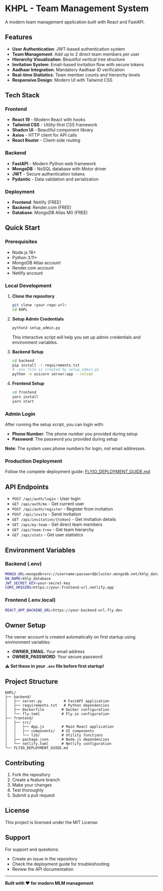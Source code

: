 # KHPL - Team Management System

A modern team management application built with React and FastAPI.

## Features

- **User Authentication**: JWT-based authentication system
- **Team Management**: Add up to 2 direct team members per user
- **Hierarchy Visualization**: Beautiful vertical tree structure
- **Invitation System**: Email-based invitation flow with secure tokens
- **Aadhaar Integration**: Mandatory Aadhaar ID verification
- **Real-time Statistics**: Team member counts and hierarchy levels
- **Responsive Design**: Modern UI with Tailwind CSS

## Tech Stack

### Frontend
- **React 19** - Modern React with hooks
- **Tailwind CSS** - Utility-first CSS framework
- **Shadcn UI** - Beautiful component library
- **Axios** - HTTP client for API calls
- **React Router** - Client-side routing

### Backend
- **FastAPI** - Modern Python web framework
- **MongoDB** - NoSQL database with Motor driver
- **JWT** - Secure authentication tokens
- **Pydantic** - Data validation and serialization

### Deployment
- **Frontend**: Netlify (FREE)
- **Backend**: Render.com (FREE)
- **Database**: MongoDB Atlas M0 (FREE)

## Quick Start

### Prerequisites
- Node.js 18+
- Python 3.11+
- MongoDB Atlas account
- Render.com account
- Netlify account

### Local Development

1. **Clone the repository**
   ```bash
   git clone <your-repo-url>
   cd KHPL
   ```

2. **Setup Admin Credentials**
   ```bash
   python3 setup_admin.py
   ```
   This interactive script will help you set up admin credentials and environment variables.

3. **Backend Setup**
   ```bash
   cd backend
   pip install -r requirements.txt
   # .env file is created by setup_admin.py
   python -m uvicorn server:app --reload
   ```

4. **Frontend Setup**
   ```bash
   cd frontend
   yarn install
   yarn start
   ```

### Admin Login

After running the setup script, you can login with:
- **Phone Number**: The phone number you provided during setup
- **Password**: The password you provided during setup

**Note**: The system uses phone numbers for login, not email addresses.

### Production Deployment

Follow the complete deployment guide: [FLYIO_DEPLOYMENT_GUIDE.md](./FLYIO_DEPLOYMENT_GUIDE.md)

## API Endpoints

- `POST /api/auth/login` - User login
- `GET /api/auth/me` - Get current user
- `POST /api/auth/register` - Register from invitation
- `POST /api/invite` - Send invitation
- `GET /api/invitation/{token}` - Get invitation details
- `GET /api/my-team` - Get direct team members
- `GET /api/team-tree` - Get team hierarchy
- `GET /api/stats` - Get user statistics

## Environment Variables

### Backend (.env)
```bash
MONGO_URL=mongodb+srv://username:password@cluster.mongodb.net/khlp_database
DB_NAME=khlp_database
JWT_SECRET_KEY=your-secret-key
CORS_ORIGINS=https://your-frontend-url.netlify.app
```

### Frontend (.env.local)
```bash
REACT_APP_BACKEND_URL=https://your-backend-url.fly.dev
```

## Owner Setup

The owner account is created automatically on first startup using environment variables:

- **OWNER_EMAIL**: Your email address
- **OWNER_PASSWORD**: Your secure password

**⚠️ Set these in your `.env` file before first startup!**

## Project Structure

```
KHPL/
├── backend/
│   ├── server.py          # FastAPI application
│   ├── requirements.txt   # Python dependencies
│   ├── Dockerfile        # Docker configuration
│   └── fly.toml          # Fly.io configuration
├── frontend/
│   ├── src/
│   │   ├── App.js        # Main React application
│   │   ├── components/   # UI components
│   │   └── lib/          # Utility functions
│   ├── package.json      # Node.js dependencies
│   └── netlify.toml      # Netlify configuration
└── FLYIO_DEPLOYMENT_GUIDE.md
```

## Contributing

1. Fork the repository
2. Create a feature branch
3. Make your changes
4. Test thoroughly
5. Submit a pull request

## License

This project is licensed under the MIT License.

## Support

For support and questions:
- Create an issue in the repository
- Check the deployment guide for troubleshooting
- Review the API documentation

---

**Built with ❤️ for modern MLM management**